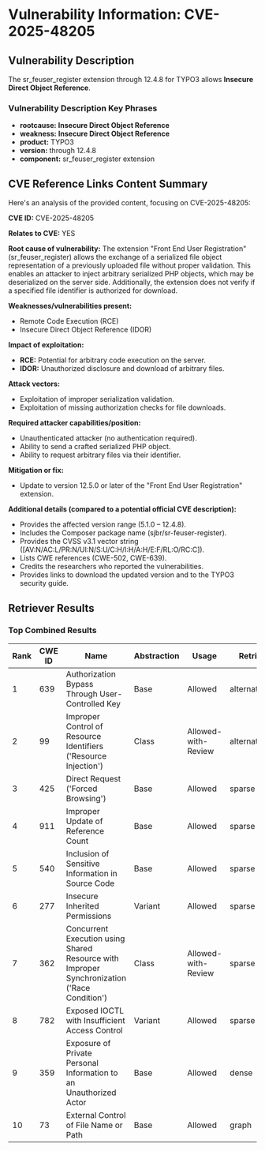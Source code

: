 # Vulnerability Information: CVE-2025-48205

## Vulnerability Description
The sr_feuser_register extension through 12.4.8 for TYPO3 allows ****Insecure Direct Object Reference****.

### Vulnerability Description Key Phrases
- **rootcause:** **Insecure Direct Object Reference**
- **weakness:** **Insecure Direct Object Reference**
- **product:** TYPO3
- **version:** through 12.4.8
- **component:** sr_feuser_register extension

## CVE Reference Links Content Summary
Here's an analysis of the provided content, focusing on CVE-2025-48205:

**CVE ID:** CVE-2025-48205

**Relates to CVE:** YES

**Root cause of vulnerability:**
The extension "Front End User Registration" (sr\_feuser\_register) allows the exchange of a serialized file object representation of a previously uploaded file without proper validation. This enables an attacker to inject arbitrary serialized PHP objects, which may be deserialized on the server side. Additionally, the extension does not verify if a specified file identifier is authorized for download.

**Weaknesses/vulnerabilities present:**
*   Remote Code Execution (RCE)
*   Insecure Direct Object Reference (IDOR)

**Impact of exploitation:**
*   **RCE:** Potential for arbitrary code execution on the server.
*   **IDOR:** Unauthorized disclosure and download of arbitrary files.

**Attack vectors:**
*   Exploitation of improper serialization validation.
*   Exploitation of missing authorization checks for file downloads.

**Required attacker capabilities/position:**
*   Unauthenticated attacker (no authentication required).
*   Ability to send a crafted serialized PHP object.
*   Ability to request arbitrary files via their identifier.

**Mitigation or fix:**
*   Update to version 12.5.0 or later of the "Front End User Registration" extension.

**Additional details (compared to a potential official CVE description):**
*   Provides the affected version range (5.1.0 – 12.4.8).
*   Includes the Composer package name (sjbr/sr-feuser-register).
*   Provides the CVSS v3.1 vector string ([AV:N/AC:L/PR:N/UI:N/S:U/C:H/I:H/A:H/E:F/RL:O/RC:C]).
*   Lists CWE references (CWE-502, CWE-639).
*   Credits the researchers who reported the vulnerabilities.
*   Provides links to download the updated version and to the TYPO3 security guide.

## Retriever Results

### Top Combined Results

| Rank | CWE ID | Name | Abstraction | Usage  | Retrievers | Individual Scores |
|------|--------|------|-------------|-------|------------|-------------------|
| 1 | 639 | Authorization Bypass Through User-Controlled Key | Base | Allowed | alternate_terms | 1.000 |
| 2 | 99 | Improper Control of Resource Identifiers ('Resource Injection') | Class | Allowed-with-Review | alternate_terms | 1.000 |
| 3 | 425 | Direct Request ('Forced Browsing') | Base | Allowed | sparse | 0.085 |
| 4 | 911 | Improper Update of Reference Count | Base | Allowed | sparse | 0.083 |
| 5 | 540 | Inclusion of Sensitive Information in Source Code | Base | Allowed | sparse | 0.082 |
| 6 | 277 | Insecure Inherited Permissions | Variant | Allowed | sparse | 0.077 |
| 7 | 362 | Concurrent Execution using Shared Resource with Improper Synchronization ('Race Condition') | Class | Allowed-with-Review | sparse | 0.075 |
| 8 | 782 | Exposed IOCTL with Insufficient Access Control | Variant | Allowed | sparse | 0.074 |
| 9 | 359 | Exposure of Private Personal Information to an Unauthorized Actor | Base | Allowed | dense | 0.489 |
| 10 | 73 | External Control of File Name or Path | Base | Allowed | graph | 0.003 |

